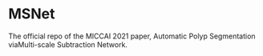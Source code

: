 # MSNet

The official repo of the MICCAI 2021 paper, Automatic Polyp Segmentation viaMulti-scale Subtraction Network.
